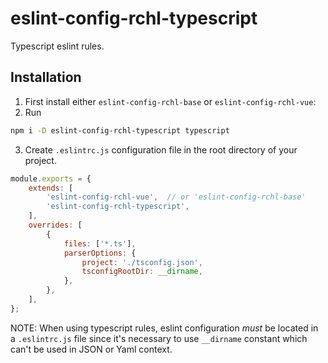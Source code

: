 # eslint-config-rchl-typescript

Typescript eslint rules.

## Installation

1. First install either `eslint-config-rchl-base` or `eslint-config-rchl-vue`:
2. Run

```sh
npm i -D eslint-config-rchl-typescript typescript
```

3. Create `.eslintrc.js` configuration file in the root directory of your project.

```js
module.exports = {
    extends: [
        'eslint-config-rchl-vue',  // or 'eslint-config-rchl-base'
        'eslint-config-rchl-typescript',
    ],
    overrides: [
        {
            files: ['*.ts'],
            parserOptions: {
                project: './tsconfig.json',
                tsconfigRootDir: __dirname,
            },
        },
    ],
};
```

NOTE: When using typescript rules, eslint configuration *must* be located in a `.eslintrc.js` file since it's necessary to use `__dirname` constant which can't be used in JSON or Yaml context.
